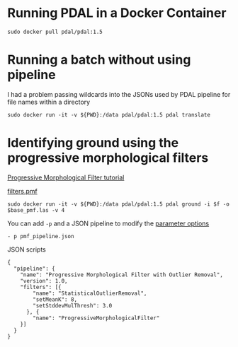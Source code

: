 # Running PDAL in a Docker Container

```
sudo docker pull pdal/pdal:1.5
```

# Running a batch without using pipeline

I had a problem passing wildcards into the JSONs used by PDAL pipeline for file names within a directory

```
sudo docker run -it -v ${PWD}:/data pdal/pdal:1.5 pdal translate 
```

# Identifying ground using the progressive morphological filters

[Progressive Morphological Filter tutorial](https://www.pdal.io/tutorial/pcl_ground.html)

[filters.pmf](https://www.pdal.io/stages/filters.pmf.html)

```
sudo docker run -it -v ${PWD}:/data pdal/pdal:1.5 pdal ground -i $f -o $base_pmf.las -v 4
```

You can add `-p` and a JSON pipeline to modify the [parameter options](https://www.pdal.io/stages/filters.pmf.html#options)

```
- p pmf_pipeline.json
```

JSON scripts
```
{
  "pipeline": {
    "name": "Progressive Morphological Filter with Outlier Removal",
    "version": 1.0,
    "filters": [{
        "name": "StatisticalOutlierRemoval",
        "setMeanK": 8,
        "setStddevMulThresh": 3.0
      }, {
        "name": "ProgressiveMorphologicalFilter"
    }]
  }
}

```
